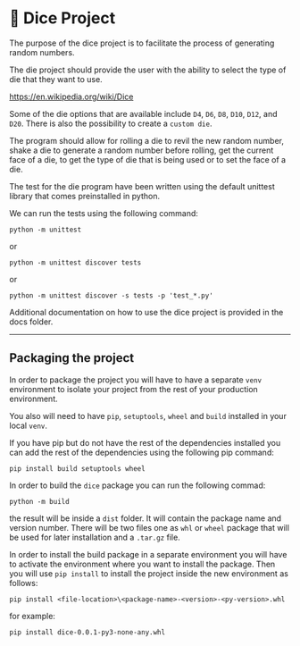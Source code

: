 # 🎲 Dice Project

The purpose of the dice project is to facilitate the process of generating random numbers.

The die project should provide the user with the ability to select the type of die that they want to use.

https://en.wikipedia.org/wiki/Dice

Some of the die options that are available include `D4`, `D6`, `D8`, `D10`, `D12`, and `D20`. There is also the possibility to create a `custom die`.

The program should allow for rolling a die to revil the new random number, shake a die to generate a random number before rolling, get the current face of a die, to get the type of die that is being used or to set the face of a die.

The test for the die program have been written using the default unittest library that comes preinstalled in python. 

We can run the tests using the following command:

`python -m unittest`

or

`python -m unittest discover tests`

or 

`python -m unittest discover -s tests -p 'test_*.py'`

Additional documentation on how to use the dice project is provided in the docs folder.

----
## Packaging the project

In order to package the project you will have to have a separate `venv` environment to isolate your project from the rest of your production environment.

You also will need to have `pip`, `setuptools`, `wheel` and `build` installed in your local `venv`.

If you have pip but do not have the rest of the dependencies installed you can add the rest of the dependencies using the following pip command:

`pip install build setuptools wheel`

In order to build the `dice` package you can run the following commad:

`python -m build`

the result will be inside a `dist` folder. It will contain the package name and version number.
There will be two files one as `whl` or `wheel` package that will be used for later installation and a `.tar.gz` file. 

In order to install the build package in a separate environment you will have to activate the environment where you want to install the package. Then you will use `pip install` to install the project inside the new environment as follows:

`pip install <file-location>\<package-name>-<version>-<py-version>.whl`

for example:

`pip install dice-0.0.1-py3-none-any.whl`